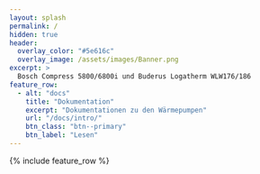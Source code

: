 ```yaml
---
layout: splash
permalink: /
hidden: true
header:
  overlay_color: "#5e616c"
  overlay_image: /assets/images/Banner.png
excerpt: >
  Bosch Compress 5800/6800i und Buderus Logatherm WLW176/186
feature_row:
  - alt: "docs"
    title: "Dokumentation"
    excerpt: "Dokumentationen zu den Wärmepumpen"
    url: "/docs/intro/"
    btn_class: "btn--primary"
    btn_label: "Lesen"
---
```


{% include feature_row %}
